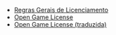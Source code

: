 * [Regras Gerais de Licenciamento](Licenciamento.md)
* [Open Game License](OGL.md)
* [Open Game License (traduzida)](OGL_pt-br.md)
